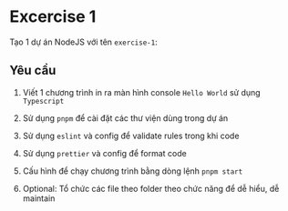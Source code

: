 # Excercise 1

Tạo 1 dự án NodeJS với tên `exercise-1`:

## Yêu cầu

1. Viết 1 chương trình in ra màn hình console `Hello World` sử dụng `Typescript`
2. Sử dụng `pnpm` để cài đặt các thư viện dùng trong dự án
3. Sử dụng `eslint` và config để validate rules trong khi code
4. Sử dụng `prettier` và config để format code
5. Cấu hình để chạy chương trình bằng dòng lệnh `pnpm start`

6. Optional: Tổ chức các file theo folder theo chức năng để dễ hiểu, dễ maintain